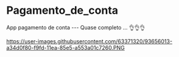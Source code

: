 # Pagamento_de_conta
App pagamento de conta --- Quase completo ... 👌👌👌


https://user-images.githubusercontent.com/63371320/93656013-a34d0f80-f9fd-11ea-85e5-a553a01c7260.PNG
